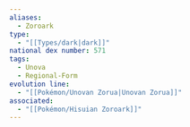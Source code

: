 ```yaml
---
aliases:
  - Zoroark
type:
  - "[[Types/dark|dark]]"
national dex number: 571
tags:
  - Unova
  - Regional-Form
evolution line:
  - "[[Pokémon/Unovan Zorua|Unovan Zorua]]"
associated:
  - "[[Pokémon/Hisuian Zoroark]]"
---
```

